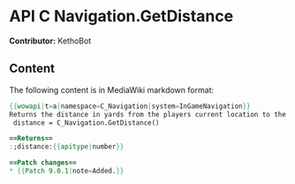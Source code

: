 # API C Navigation.GetDistance

**Contributor:** KethoBot

## Content

The following content is in MediaWiki markdown format:

```mediawiki
{{wowapi|t=a|namespace=C_Navigation|system=InGameNavigation}}
Returns the distance in yards from the players current location to the tracked location.
 distance = C_Navigation.GetDistance()

==Returns==
:;distance:{{apitype|number}}

==Patch changes==
* {{Patch 9.0.1|note=Added.}}
```